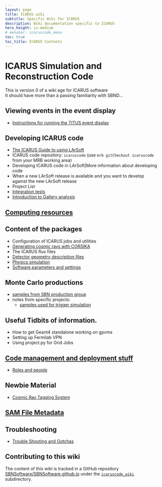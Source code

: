 ```yaml
---
layout: page
title: ICARUS wiki
subtitle: Specific Wiki for ICARUS
description: Wiki documentation specific to ICARUS
hero_height: is-medium
# menubar: icaruscode_menu
toc: true
toc_title: ICARUS Contents
---
```




ICARUS Simulation and Reconstruction Code
==========================================

This is version 0 of a wiki age for ICARUS software\
It should have more than a passing familiarity with SBND\...

Viewing events in the event display
-----------------------------------------

- [Instructions for running the TITUS event display](EventDisplay/titus_event_display.md)


Developing ICARUS code
-----------------------

-   [The ICARUS Guide to using LArSoft](The_ICARUS_Guide_to_using_LArSoft.html)
-   ICARUS code repository: `icaruscode` (use
    `mrb gitCheckout icaruscode` from your MRB working area)
-   Developing ICARUS code in LArSoft\|More information about developing
    code
-   When a new LArSoft release is available and you want to develop
    against the new LArSoft release
-   Project List
-   [Integration tests](Integration_tests.html)
-   [Introduction to Gallery analysis](https://sbn-docdb.fnal.gov/cgi-bin/private/RetrieveFile?docid=4339&filename=20171023-Petrillo.pdf "by Gianluca")



[Computing resources](Computing_Resources.md)
----------------------------------------------



Content of the packages
------------------------

-   Configuration of ICARUS jobs and utilities
-   [Generating cosmic rays with CORSIKA](Cosmic_ray_generation_with_CORSIKA.md)
-   The ICARUS flux files
-   [Detector geometry description files](Detector_geometry.md)
-   [Physics simulation](physics/simulation.md)
-   [Software parameters and settings](Software_parameters_and_settings.md)



Monte Carlo productions
------------------------

* [samples from SBN production group](samples/SBNproduction.md)
* notes from specific projects:
    * [samples used for trigger simulation](samples/trigger_simulation.md)

Useful Tidbits of information.
------------------------------

-   How to get Geant4 standalone working on gpvms
-   Setting up Fermilab VPN
-   Using project.py for Grid Jobs



[Code management and deployment stuff](Code_management_and_deployment_stuff.md)
--------------------------------------------------------------------------------

-   [Roles and people](Roles_and_people.md)

Newbie Material
---------------

-   [Cosmic Ray Tagging System](Cosmic_Ray_Tagging_System.md)



[SAM File Metadata](SAM_File_Metadata.md)
------------------------------------------



Troubleshooting
----------------

-   [Trouble Shooting and Gotchas](Trouble_Shooting_and_Gotchas.md)


Contributing to this wiki
--------------------------

The content of this wiki is tracked in a GitHub repository [SBNSoftware/SBNSoftware.github.io](https://github.com/SBNSoftware/SBNSoftware.github.io)
under the [`icaruscode_wiki`](https://github.com/SBNSoftware/SBNSoftware.github.io/tree/master/icaruscode_wiki) subdirectory.
